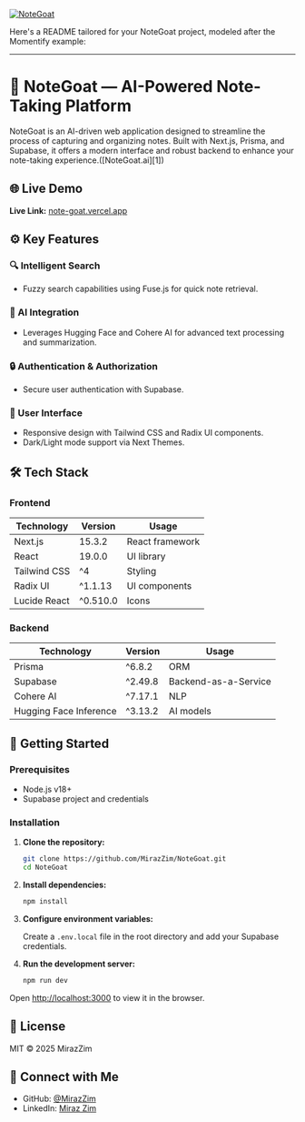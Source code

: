 [![NoteGoat](https://tse3.mm.bing.net/th?id=OIP._kxKqYqolfcKmSQZqQJ-KAHaOe\&pid=Api)](https://www.notegoat.ai/)

Here's a README tailored for your NoteGoat project, modeled after the Momentify example:

---

# 📝 NoteGoat — AI-Powered Note-Taking Platform

NoteGoat is an AI-driven web application designed to streamline the process of capturing and organizing notes. Built with Next.js, Prisma, and Supabase, it offers a modern interface and robust backend to enhance your note-taking experience.([NoteGoat.ai][1])

## 🌐 Live Demo

**Live Link:** [note-goat.vercel.app](https://note-goat.vercel.app)

## ⚙️ Key Features

### 🔍 Intelligent Search

* Fuzzy search capabilities using Fuse.js for quick note retrieval.

### 🧠 AI Integration

* Leverages Hugging Face and Cohere AI for advanced text processing and summarization.

### 🔒 Authentication & Authorization

* Secure user authentication with Supabase.

### 🎨 User Interface

* Responsive design with Tailwind CSS and Radix UI components.
* Dark/Light mode support via Next Themes.

## 🛠️ Tech Stack

### Frontend

| Technology   | Version  | Usage           |
| ------------ | -------- | --------------- |
| Next.js      | 15.3.2   | React framework |
| React        | 19.0.0   | UI library      |
| Tailwind CSS | ^4       | Styling         |
| Radix UI     | ^1.1.13  | UI components   |
| Lucide React | ^0.510.0 | Icons           |

### Backend

| Technology             | Version | Usage                |
| ---------------------- | ------- | -------------------- |
| Prisma                 | ^6.8.2  | ORM                  |
| Supabase               | ^2.49.8 | Backend-as-a-Service |
| Cohere AI              | ^7.17.1 | NLP                  |
| Hugging Face Inference | ^3.13.2 | AI models            |

## 🚀 Getting Started

### Prerequisites

* Node.js v18+
* Supabase project and credentials

### Installation

1. **Clone the repository:**

   ```bash
   git clone https://github.com/MirazZim/NoteGoat.git
   cd NoteGoat
   ```



2. **Install dependencies:**

   ```bash
   npm install
   ```



3. **Configure environment variables:**

   Create a `.env.local` file in the root directory and add your Supabase credentials.

4. **Run the development server:**

   ```bash
   npm run dev
   ```



Open [http://localhost:3000](http://localhost:3000) to view it in the browser.

## 📄 License

MIT © 2025 MirazZim

## 📩 Connect with Me

* GitHub: [@MirazZim](https://github.com/MirazZim)
* LinkedIn: [Miraz Zim](https://www.linkedin.com/in/mirazur-rahman-zim-62a973272/)
